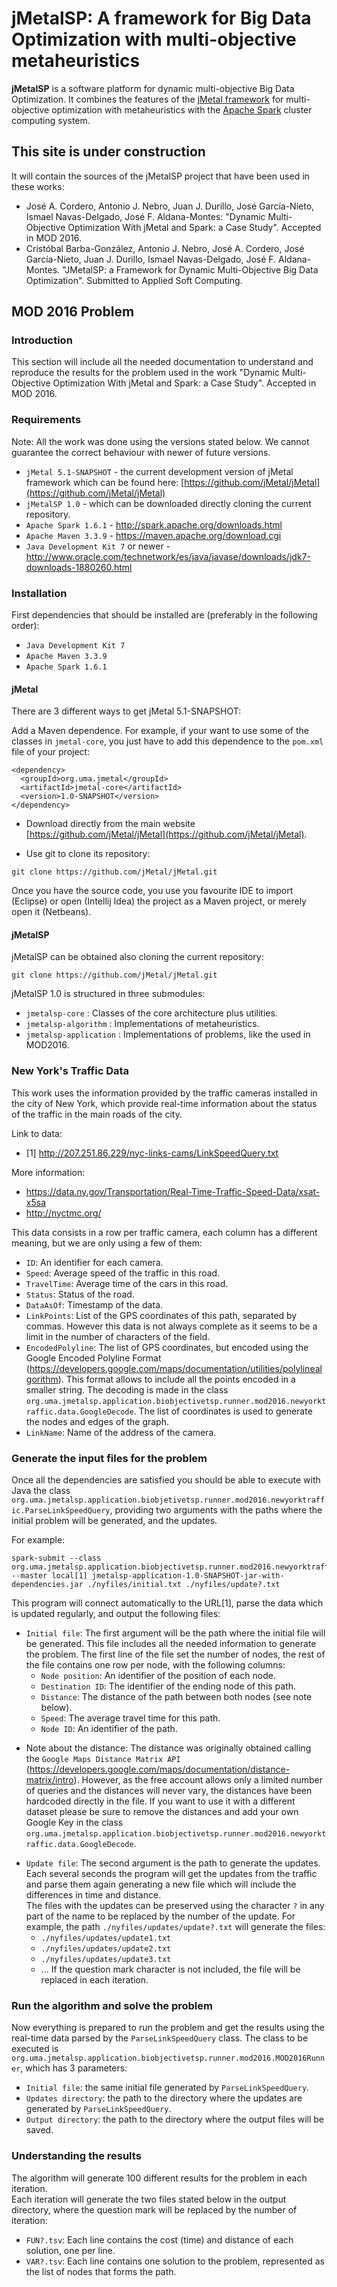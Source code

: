 # jMetalSP: A framework for Big Data Optimization with multi-objective metaheuristics

**jMetalSP** is a software platform for dynamic multi-objective Big Data Optimization. It combines the features of the [jMetal framework](http://jmetal.github.io/jMetal/) for multi-objective optimization with metaheuristics with the [Apache Spark](http://spark.apache.org/) cluster computing system.

## This site is under construction

It will contain the sources of the jMetalSP project that have been used in these works:
* José A. Cordero, Antonio J. Nebro, Juan J. Durillo, José García-Nieto, Ismael Navas-Delgado, José F. Aldana-Montes: "Dynamic Multi-Objective Optimization With jMetal and Spark: a Case Study". Accepted in MOD 2016.
* Cristóbal Barba-González, Antonio J. Nebro, José A. Cordero, José García-Nieto, Juan J. Durillo, Ismael Navas-Delgado, José F. Aldana-Montes. "JMetalSP: a Framework for Dynamic Multi-Objective Big Data Optimization". Submitted to Applied Soft Computing.

## MOD 2016 Problem

### Introduction

This section will include all the needed documentation to understand and reproduce the results for the problem used in the work "Dynamic Multi-Objective Optimization With jMetal and Spark: a Case Study". Accepted in MOD 2016.

### Requirements

Note: All the work was done using the versions stated below. We cannot guarantee the correct behaviour with newer of future versions.

* `jMetal 5.1-SNAPSHOT` - the current development version of jMetal framework which can be found here: [https://github.com/jMetal/jMetal](https://github.com/jMetal/jMetal)
* `jMetalSP 1.0` - which can be downloaded directly cloning the current repository.
* `Apache Spark 1.6.1` - http://spark.apache.org/downloads.html
* `Apache Maven 3.3.9` - https://maven.apache.org/download.cgi
* `Java Development Kit 7` or newer - http://www.oracle.com/technetwork/es/java/javase/downloads/jdk7-downloads-1880260.html

### Installation

First dependencies that should be installed are (preferably in the following order):

* `Java Development Kit 7`
* `Apache Maven 3.3.9`
* `Apache Spark 1.6.1`

#### jMetal

There are 3 different ways to get jMetal 5.1-SNAPSHOT:

<!--- * It can be found in the [Central Repository](http://search.maven.org/):
#![jMetal in Central Repository](resources/centralRepository.png)
-->

Add a Maven dependence. For example, if your want to use some of the classes in `jmetal-core`, you just have to add this dependence to the `pom.xml` file of your project:  
<!--- #![Maven dependence](resources/mavenDependence.png) -->
```
<dependency>
  <groupId>org.uma.jmetal</groupId>
  <artifactId>jmetal-core</artifactId>
  <version>1.0-SNAPSHOT</version>
</dependency>
```

* Download directly from the main website [https://github.com/jMetal/jMetal](https://github.com/jMetal/jMetal).

* Use git to clone its repository:
```
git clone https://github.com/jMetal/jMetal.git
```

Once you have the source code, you use you favourite IDE to import (Eclipse) or open (Intellij Idea) the project as a Maven project, or merely open it (Netbeans).

#### jMetalSP

jMetalSP can be obtained also cloning the current repository:
```
git clone https://github.com/jMetal/jMetal.git
```
jMetalSP 1.0 is structured in three submodules:

* `jmetalsp-core` : Classes of the core architecture plus utilities.
* `jmetalsp-algorithm` : Implementations of metaheuristics.
* `jmetalsp-application` : Implementations of problems, like the used in MOD2016.

### New York's Traffic Data

This work uses the information provided by the traffic cameras installed in the city of New York, which provide real-time information about the status of the traffic in the main roads of the city.

Link to data:
* [1] http://207.251.86.229/nyc-links-cams/LinkSpeedQuery.txt  
  
More information:
* https://data.ny.gov/Transportation/Real-Time-Traffic-Speed-Data/xsat-x5sa
* http://nyctmc.org/
 
This data consists in a row per traffic camera, each column has a different meaning, but we are only using a few of them:
* `ID`: An identifier for each camera.
* `Speed`: Average speed of the traffic in this road.
* `TravelTime`: Average time of the cars in this road.
* `Status`: Status of the road.
* `DataAsOf`: Timestamp of the data.
* `LinkPoints`: List of the GPS coordinates of this path, separated by commas. However this data is not always complete as it seems to be a limit in the number of characters of the field.
* `EncodedPolyline`: The list of GPS coordinates, but encoded using the Google Encoded Polyline Format (https://developers.google.com/maps/documentation/utilities/polylinealgorithm). This format allows to include all the points encoded in a smaller string. The decoding is made in the class `org.uma.jmetalsp.application.biobjectivetsp.runner.mod2016.newyorktraffic.data.GoogleDecode`. The list of coordinates is used to generate the nodes and edges of the graph.
* `LinkName`: Name of the address of the camera.

### Generate the input files for the problem

Once all the dependencies are satisfied you should be able to execute with Java the class `org.uma.jmetalsp.application.biobjetivetsp.runner.mod2016.newyorktraffic.ParseLinkSpeedQuery`, providing two arguments with the paths where the initial problem will be generated, and the updates.

For example:
```
spark-submit --class org.uma.jmetalsp.application.biobjectivetsp.runner.mod2016.newyorktraffic.ParseLinkSpeedQuery --master local[1] jmetalsp-application-1.0-SNAPSHOT-jar-with-dependencies.jar ./nyfiles/initial.txt ./nyfiles/update?.txt
```

This program will connect automatically to the URL[1], parse the data which is updated regularly, and output the following files:

* `Initial file`: The first argument will be the path where the initial file will be generated. This file includes all the needed information to generate the problem. The first line of the file set the number of nodes, the rest of the file contains one row per node, with the following columns:
    * `Node position`: An identifier of the position of each node.
    * `Destination ID`: The identifier of the ending node of this path.
    * `Distance`: The distance of the path between both nodes (see note below).
    * `Speed`: The average travel time for this path.
    * `Node ID`: An identifier of the path.

- Note about the distance: The distance was originally obtained calling the `Google Maps Distance Matrix API` (https://developers.google.com/maps/documentation/distance-matrix/intro). However, as the free account allows only a limited number of queries and the distances will never vary, the distances have been hardcoded directly in the file. If you want to use it with a different dataset please be sure to remove the distances and add your own Google Key in the class `org.uma.jmetalsp.application.biobjectivetsp.runner.mod2016.newyorktraffic.data.GoogleDecode`.
 
* `Update file`: The second argument is the path to generate the updates. Each several seconds the program will get the updates from the traffic and parse them again generating a new file which will include the differences in time and distance.  
The files with the updates can be preserved using the character `?` in any part of the name to be replaced by the number of the update. For example, the path `./nyfiles/updates/update?.txt` will generate the files:
    * `./nyfiles/updates/update1.txt`
    * `./nyfiles/updates/update2.txt`
    * `./nyfiles/updates/update3.txt`
    * ...
If the question mark character is not included, the file will be replaced in each iteration.

### Run the algorithm and solve the problem

Now everything is prepared to run the problem and get the results using the real-time data parsed by the `ParseLinkSpeedQuery` class. The class to be executed is `org.uma.jmetalsp.application.biobjectivetsp.runner.mod2016.MOD2016Runner`, which has 3 parameters:

* `Initial file`: the same initial file generated by `ParseLinkSpeedQuery`.
* `Updates directory`: the path to the directory where the updates are generated by `ParseLinkSpeedQuery`.
* `Output directory`: the path to the directory where the output files will be saved.

### Understanding the results

The algorithm will generate 100 different results for the problem in each iteration.  
Each iteration will generate the two files stated below in the output directory, where the question mark will be replaced by the number of iteration:
* `FUN?.tsv`: Each line contains the cost (time) and distance of each solution, one per line.
* `VAR?.tsv`: Each line contains one solution to the problem, represented as the list of nodes that forms the path.
